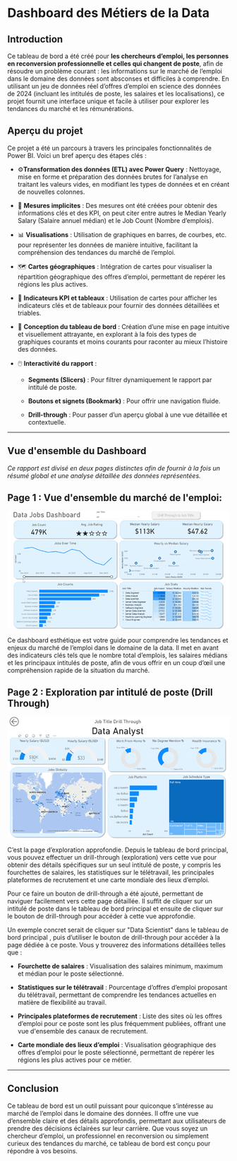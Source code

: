 # Dashboard des Métiers de la Data



## Introduction

Ce tableau de bord a été créé pour **les chercheurs d’emploi, les personnes en reconversion professionnelle et celles qui changent de poste**, afin de résoudre un problème courant : les informations sur le marché de l’emploi dans le domaine des données sont absconses et difficiles à comprendre. En utilisant un jeu de données réel d’offres d’emploi en science des données de 2024 (incluant les intitulés de poste, les salaires et les localisations), ce projet fournit une interface unique et facile à utiliser pour explorer les tendances du marché et les rémunérations.

## Aperçu du projet

Ce projet a été un parcours à travers les principales fonctionnalités de Power BI. Voici un bref aperçu des étapes clés :

- ⚙️**Transformation des données (ETL) avec Power Query** : Nettoyage, mise en forme et préparation des données brutes for l’analyse en traitant les valeurs vides, en modifiant les types de données et en créant de nouvelles colonnes.

- 🧮 **Mesures implicites** : Des mesures ont été créées pour obtenir des informations clés et des KPI, on peut citer entre autres le Median Yearly Salary (Salaire annuel médian) et le Job Count (Nombre d’emplois).

- 📊 **Visualisations** : Utilisation de graphiques en barres, de courbes, etc. pour représenter les données de manière intuitive, facilitant la compréhension des tendances du marché de l’emploi.

- 🗺️ **Cartes géographiques** : Intégration de cartes pour visualiser la répartition géographique des offres d’emploi, permettant de repérer les régions les plus actives.
  
- 🔢 **Indicateurs KPI et tableaux** : Utilisation de cartes pour afficher les indicateurs clés et de tableaux pour fournir des données détaillées et triables.

- 🎨 **Conception du tableau de bord** : Création d’une mise en page intuitive et visuellement attrayante, en explorant à la fois des types de graphiques courants et moins courants pour raconter au mieux l’histoire des données.

- 🖱️ **Interactivité du rapport** :

    - **Segments (Slicers)** : Pour filtrer dynamiquement le rapport par intitulé de poste.

    - **Boutons et signets (Bookmark)** : Pour offrir une navigation fluide.

    - **Drill-through** : Pour passer d’un aperçu global à une vue détaillée et contextuelle.

---

## Vue d'ensemble du Dashboard

*Ce rapport est divisé en deux pages distinctes afin de fournir à la fois un résumé global et une analyse détaillée des données représentées.*

## Page 1 : Vue d'ensemble du marché de l'emploi:

![Page 1](/images/Project1_Dashboard_Page1.gif)

Ce dashboard esthétique est votre guide pour comprendre les tendances et enjeux du marché de l’emploi dans le domaine de la data. Il met en avant des indicateurs clés tels que le nombre total d’emplois, les salaires médians et les principaux intitulés de poste, afin de vous offrir en un coup d’œil une compréhension rapide de la situation du marché.


## Page 2 : Exploration par intitulé de poste (Drill Through)

![Page 2](/images/Project1_Dashboard_Page2.gif)

C’est la page d’exploration approfondie. Depuis le tableau de bord principal, vous pouvez effectuer un drill-through (exploration) vers cette vue pour obtenir des détails spécifiques sur un seul intitulé de poste, y compris les fourchettes de salaires, les statistiques sur le télétravail, les principales plateformes de recrutement et une carte mondiale des lieux d’emploi.

Pour ce faire un bouton de drill-through a été ajouté, permettant de naviguer facilement vers cette page détaillée. Il suffit de cliquer sur un intitulé de poste dans le tableau de bord principal et ensuite de cliquer sur le bouton de drill-through pour accéder à cette vue approfondie.

Un exemple concret serait de cliquer sur "Data Scientist" dans le tableau de bord principal , puis d’utiliser le bouton de drill-through pour accéder à la page dédiée à ce poste. Vous y trouverez des informations détaillées telles que :
- **Fourchette de salaires** : Visualisation des salaires minimum, maximum et médian pour le poste sélectionné.

- **Statistiques sur le télétravail** : Pourcentage d’offres d’emploi proposant du télétravail, permettant de comprendre les tendances actuelles en matière de flexibilité au travail.
- **Principales plateformes de recrutement** : Liste des sites où les offres d’emploi pour ce poste sont les plus fréquemment publiées, offrant une vue d'ensemble des canaux de recrutement.
- **Carte mondiale des lieux d’emploi** : Visualisation géographique des offres d’emploi pour le poste sélectionné, permettant de repérer les régions les plus actives pour ce métier.


---


## Conclusion
Ce tableau de bord est un outil puissant pour quiconque s’intéresse au marché de l’emploi dans le domaine des données. Il offre une vue d’ensemble claire et des détails approfondis, permettant aux utilisateurs de prendre des décisions éclairées sur leur carrière. Que vous soyez un chercheur d’emploi, un professionnel en reconversion ou simplement curieux des tendances du marché, ce tableau de bord est conçu pour répondre à vos besoins.